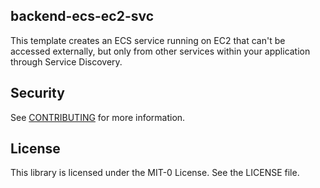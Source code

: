 ## backend-ecs-ec2-svc

This template creates an ECS service running on EC2 that can't be accessed externally, but only from other services within your application through Service Discovery. 

## Security

See [CONTRIBUTING](CONTRIBUTING.md#security-issue-notifications) for more information.

## License

This library is licensed under the MIT-0 License. See the LICENSE file.

